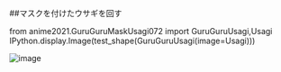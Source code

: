##マスクを付けたウサギを回す

from anime2021.GuruGuruMaskUsagi072 import GuruGuruUsagi,Usagi
IPython.display.Image(test_shape(GuruGuruUsagi(image=Usagi)))

![image](https://user-images.githubusercontent.com/94042832/142244389-80e0703f-c177-4669-a5e0-6ab56082e1cd.png)
